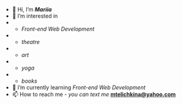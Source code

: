 - 👋 Hi, I’m ***Mariia***
- 👀 I’m interested in 
- * *Front-end Web Development*
- * *theatre*
- * *art*
- * *yoga*
- * *books*
- 🌱 I’m currently learning *Front-end Web Development*
- 📫 How to reach me - *you can text me* **mtelichkina@yahoo.com**





<!---
mtelichkina/mtelichkina is a ✨ special ✨ repository because its `README.md` (this file) appears on your GitHub profile.
You can click the Preview link to take a look at your changes.
--->
